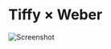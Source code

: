 # Tiffy × Weber
![Screenshot](https://github.com/bpweber/tiffy__x__weber/blob/master/2020-02-08_23.02.25.png)
